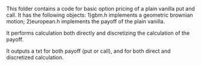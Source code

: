 This folder contains a code for basic option pricing of a plain vanilla put and call.
It has the following objects:
1)gbm.h implements a geometric brownian motion;
2)european.h implements the payoff of the plain vanilla.

It performs calculation both directly and discretizing the calculation of the payoff.

It outputs a txt for both payoff (put or call), and for both direct and discretized calculation.
